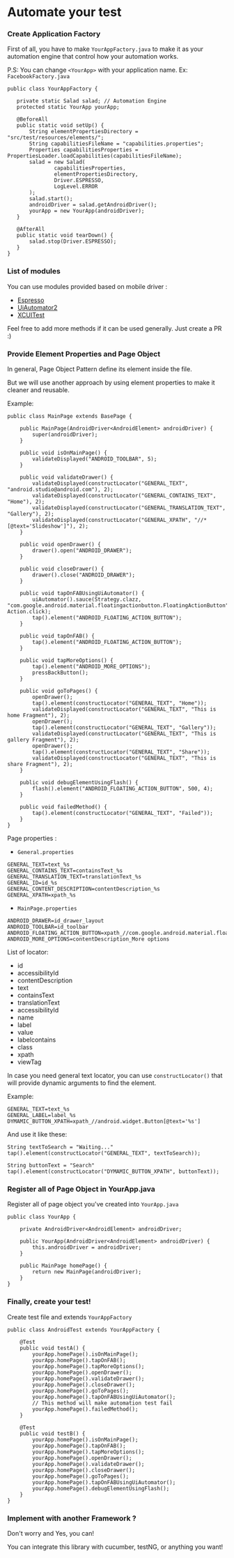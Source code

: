 # Automate your test

### Create Application Factory

First of all, you have to make `YourAppFactory.java` to make it as your automation engine that control how your automation works.

P.S: You can change `<YourApp>` with your application name. Ex: `FacebookFactory.java`

```
public class YourAppFactory {

   private static Salad salad; // Automation Engine
   protected static YourApp yourApp;

   @BeforeAll
   public static void setUp() {
       String elementPropertiesDirectory = "src/test/resources/elements/";
       String capabilitiesFileName = "capabilities.properties";
       Properties capabilitiesProperties = PropertiesLoader.loadCapabilities(capabilitiesFileName);
       salad = new Salad(
               capabilitiesProperties,
               elementPropertiesDirectory,
               Driver.ESPRESSO,
               LogLevel.ERROR
       );
       salad.start();
       androidDriver = salad.getAndroidDriver();
       yourApp = new YourApp(androidDriver);
   }
   
   @AfterAll
   public static void tearDown() {
       salad.stop(Driver.ESPRESSO);
   }
}

```

### List of modules

You can use modules provided based on mobile driver :

- [Espresso](https://github.com/aldochristiaan/salad/tree/document/src/main/java/id/aldochristiaan/salad/module/android/espresso)
- [UiAutomator2](https://github.com/aldochristiaan/salad/tree/document/src/main/java/id/aldochristiaan/salad/module/android/uiautomator2)
- [XCUITest](https://github.com/aldochristiaan/salad/tree/document/src/main/java/id/aldochristiaan/salad/module/ios)

Feel free to add more methods if it can be used generally. Just create a PR :)

### Provide Element Properties and Page Object

In general, Page Object Pattern define its element inside the file.

But we will use another approach by using element properties to make it cleaner and reusable.

Example:

```
public class MainPage extends BasePage {

    public MainPage(AndroidDriver<AndroidElement> androidDriver) {
        super(androidDriver);
    }

    public void isOnMainPage() {
        validateDisplayed("ANDROID_TOOLBAR", 5);
    }

    public void validateDrawer() {
        validateDisplayed(constructLocator("GENERAL_TEXT", "android.studio@android.com"), 2);
        validateDisplayed(constructLocator("GENERAL_CONTAINS_TEXT", "Home"), 2);
        validateDisplayed(constructLocator("GENERAL_TRANSLATION_TEXT", "Gallery"), 2);
        validateDisplayed(constructLocator("GENERAL_XPATH", "//*[@text='Slideshow']"), 2);
    }

    public void openDrawer() {
        drawer().open("ANDROID_DRAWER");
    }

    public void closeDrawer() {
        drawer().close("ANDROID_DRAWER");
    }

    public void tapOnFABUsingUiAutomator() {
        uiAutomator().sauce(Strategy.clazz, "com.google.android.material.floatingactionbutton.FloatingActionButton", Action.click);
        tap().element("ANDROID_FLOATING_ACTION_BUTTON");
    }

    public void tapOnFAB() {
        tap().element("ANDROID_FLOATING_ACTION_BUTTON");
    }

    public void tapMoreOptions() {
        tap().element("ANDROID_MORE_OPTIONS");
        pressBackButton();
    }

    public void goToPages() {
        openDrawer();
        tap().element(constructLocator("GENERAL_TEXT", "Home"));
        validateDisplayed(constructLocator("GENERAL_TEXT", "This is home Fragment"), 2);
        openDrawer();
        tap().element(constructLocator("GENERAL_TEXT", "Gallery"));
        validateDisplayed(constructLocator("GENERAL_TEXT", "This is gallery Fragment"), 2);
        openDrawer();
        tap().element(constructLocator("GENERAL_TEXT", "Share"));
        validateDisplayed(constructLocator("GENERAL_TEXT", "This is share Fragment"), 2);
    }

    public void debugElementUsingFlash() {
        flash().element("ANDROID_FLOATING_ACTION_BUTTON", 500, 4);
    }

    public void failedMethod() {
        tap().element(constructLocator("GENERAL_TEXT", "Failed"));
    }
}
```

Page properties : 

- `General.properties`

```
GENERAL_TEXT=text_%s
GENERAL_CONTAINS_TEXT=containsText_%s
GENERAL_TRANSLATION_TEXT=translationText_%s
GENERAL_ID=id_%s
GENERAL_CONTENT_DESCRIPTION=contentDescription_%s
GENERAL_XPATH=xpath_%s
```

- `MainPage.properties`

```
ANDROID_DRAWER=id_drawer_layout
ANDROID_TOOLBAR=id_toolbar
ANDROID_FLOATING_ACTION_BUTTON=xpath_//com.google.android.material.floatingactionbutton.FloatingActionButton
ANDROID_MORE_OPTIONS=contentDescription_More options
```

List of locator:
- id
- accessibilityId
- contentDescription
- text
- containsText
- translationText
- accessibilityId
- name
- label
- value
- labelcontains
- class
- xpath
- viewTag

In case you need general text locator, you can use `constructLocator()` that will provide dynamic arguments to find the element.

Example:

```
GENERAL_TEXT=text_%s
GENERAL_LABEL=label_%s
DYMAMIC_BUTTON_XPATH=xpath_//android.widget.Button[@text='%s']
```

And use it like these:

```
String textToSearch = "Waiting..."
tap().element(constructLocator("GENERAL_TEXT", textToSearch));

String buttonText = "Search"
tap().element(constructLocator("DYMAMIC_BUTTON_XPATH", buttonText));
```

### Register all of Page Object in YourApp.java

Register all of page object you've created into `YourApp.java`

```
public class YourApp {

    private AndroidDriver<AndroidElement> androidDriver;
    
    public YourApp(AndroidDriver<AndroidElement> androidDriver) {
        this.androidDriver = androidDriver;
    }

    public MainPage homePage() {
        return new MainPage(androidDriver);
    }
}

```

### Finally, create your test!

Create test file and extends `YourAppFactory`

```
public class AndroidTest extends YourAppFactory {

    @Test
    public void testA() {
        yourApp.homePage().isOnMainPage();
        yourApp.homePage().tapOnFAB();
        yourApp.homePage().tapMoreOptions();
        yourApp.homePage().openDrawer();
        yourApp.homePage().validateDrawer();
        yourApp.homePage().closeDrawer();
        yourApp.homePage().goToPages();
        yourApp.homePage().tapOnFABUsingUiAutomator();
        // This method will make automation test fail
        yourApp.homePage().failedMethod();
    }

    @Test
    public void testB() {
        yourApp.homePage().isOnMainPage();
        yourApp.homePage().tapOnFAB();
        yourApp.homePage().tapMoreOptions();
        yourApp.homePage().openDrawer();
        yourApp.homePage().validateDrawer();
        yourApp.homePage().closeDrawer();
        yourApp.homePage().goToPages();
        yourApp.homePage().tapOnFABUsingUiAutomator();
        yourApp.homePage().debugElementUsingFlash();
    }
}
```

### Implement with another Framework ?

Don't worry and Yes, you can!

You can integrate this library with cucumber, testNG, or anything you want!